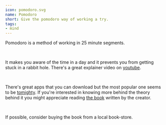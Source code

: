 ```yaml
---
icon: pomodoro.svg
name: Pomodoro
short: Give the pomodoro way of working a try.
tags:
- mind
---
```


Pomodoro is a method of working in 25 minute segments. 

<br> 

It makes you aware of the time in a day and it prevents you from getting stuck in
a rabbit hole. There's a great explainer video on [youtube](https://www.youtube.com/watch?v=VFW3Ld7JO0w).

<br> 

There's great apps that you can download but the most popular one
seems to be [tomighty](https://tomighty.github.io/). If you're interested
in knowing more behind the theory behind it you might appreciate 
reading [the book](https://francescocirillo.com/products/the-pomodoro-technique-book-us-edition) 
written by the creator.

<br>

If possible, consider buying the book from a local book-store.